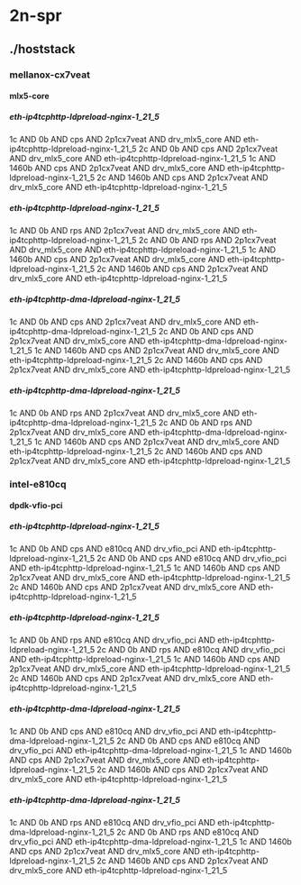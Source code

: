 # 2n-spr
## ./hoststack
### mellanox-cx7veat
#### mlx5-core
##### eth-ip4tcphttp-ldpreload-nginx-1_21_5
1c AND 0b AND cps AND 2p1cx7veat AND drv_mlx5_core AND eth-ip4tcphttp-ldpreload-nginx-1_21_5
2c AND 0b AND cps AND 2p1cx7veat AND drv_mlx5_core AND eth-ip4tcphttp-ldpreload-nginx-1_21_5
1c AND 1460b AND cps AND 2p1cx7veat AND drv_mlx5_core AND eth-ip4tcphttp-ldpreload-nginx-1_21_5
2c AND 1460b AND cps AND 2p1cx7veat AND drv_mlx5_core AND eth-ip4tcphttp-ldpreload-nginx-1_21_5
##### eth-ip4tcphttp-ldpreload-nginx-1_21_5
1c AND 0b AND rps AND 2p1cx7veat AND drv_mlx5_core AND eth-ip4tcphttp-ldpreload-nginx-1_21_5
2c AND 0b AND rps AND 2p1cx7veat AND drv_mlx5_core AND eth-ip4tcphttp-ldpreload-nginx-1_21_5
1c AND 1460b AND cps AND 2p1cx7veat AND drv_mlx5_core AND eth-ip4tcphttp-ldpreload-nginx-1_21_5
2c AND 1460b AND cps AND 2p1cx7veat AND drv_mlx5_core AND eth-ip4tcphttp-ldpreload-nginx-1_21_5
##### eth-ip4tcphttp-dma-ldpreload-nginx-1_21_5
1c AND 0b AND cps AND 2p1cx7veat AND drv_mlx5_core AND eth-ip4tcphttp-dma-ldpreload-nginx-1_21_5
2c AND 0b AND cps AND 2p1cx7veat AND drv_mlx5_core AND eth-ip4tcphttp-dma-ldpreload-nginx-1_21_5
1c AND 1460b AND cps AND 2p1cx7veat AND drv_mlx5_core AND eth-ip4tcphttp-ldpreload-nginx-1_21_5
2c AND 1460b AND cps AND 2p1cx7veat AND drv_mlx5_core AND eth-ip4tcphttp-ldpreload-nginx-1_21_5
##### eth-ip4tcphttp-dma-ldpreload-nginx-1_21_5
1c AND 0b AND rps AND 2p1cx7veat AND drv_mlx5_core AND eth-ip4tcphttp-dma-ldpreload-nginx-1_21_5
2c AND 0b AND rps AND 2p1cx7veat AND drv_mlx5_core AND eth-ip4tcphttp-dma-ldpreload-nginx-1_21_5
1c AND 1460b AND cps AND 2p1cx7veat AND drv_mlx5_core AND eth-ip4tcphttp-ldpreload-nginx-1_21_5
2c AND 1460b AND cps AND 2p1cx7veat AND drv_mlx5_core AND eth-ip4tcphttp-ldpreload-nginx-1_21_5
### intel-e810cq
#### dpdk-vfio-pci
##### eth-ip4tcphttp-ldpreload-nginx-1_21_5
1c AND 0b AND cps AND e810cq AND drv_vfio_pci AND eth-ip4tcphttp-ldpreload-nginx-1_21_5
2c AND 0b AND cps AND e810cq AND drv_vfio_pci AND eth-ip4tcphttp-ldpreload-nginx-1_21_5
1c AND 1460b AND cps AND 2p1cx7veat AND drv_mlx5_core AND eth-ip4tcphttp-ldpreload-nginx-1_21_5
2c AND 1460b AND cps AND 2p1cx7veat AND drv_mlx5_core AND eth-ip4tcphttp-ldpreload-nginx-1_21_5
##### eth-ip4tcphttp-ldpreload-nginx-1_21_5
1c AND 0b AND rps AND e810cq AND drv_vfio_pci AND eth-ip4tcphttp-ldpreload-nginx-1_21_5
2c AND 0b AND rps AND e810cq AND drv_vfio_pci AND eth-ip4tcphttp-ldpreload-nginx-1_21_5
1c AND 1460b AND cps AND 2p1cx7veat AND drv_mlx5_core AND eth-ip4tcphttp-ldpreload-nginx-1_21_5
2c AND 1460b AND cps AND 2p1cx7veat AND drv_mlx5_core AND eth-ip4tcphttp-ldpreload-nginx-1_21_5
##### eth-ip4tcphttp-dma-ldpreload-nginx-1_21_5
1c AND 0b AND cps AND e810cq AND drv_vfio_pci AND eth-ip4tcphttp-dma-ldpreload-nginx-1_21_5
2c AND 0b AND cps AND e810cq AND drv_vfio_pci AND eth-ip4tcphttp-dma-ldpreload-nginx-1_21_5
1c AND 1460b AND cps AND 2p1cx7veat AND drv_mlx5_core AND eth-ip4tcphttp-ldpreload-nginx-1_21_5
2c AND 1460b AND cps AND 2p1cx7veat AND drv_mlx5_core AND eth-ip4tcphttp-ldpreload-nginx-1_21_5
##### eth-ip4tcphttp-dma-ldpreload-nginx-1_21_5
1c AND 0b AND rps AND e810cq AND drv_vfio_pci AND eth-ip4tcphttp-dma-ldpreload-nginx-1_21_5
2c AND 0b AND rps AND e810cq AND drv_vfio_pci AND eth-ip4tcphttp-dma-ldpreload-nginx-1_21_5
1c AND 1460b AND cps AND 2p1cx7veat AND drv_mlx5_core AND eth-ip4tcphttp-ldpreload-nginx-1_21_5
2c AND 1460b AND cps AND 2p1cx7veat AND drv_mlx5_core AND eth-ip4tcphttp-ldpreload-nginx-1_21_5